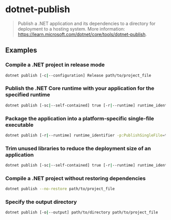 # dotnet-publish

> Publish a .NET application and its dependencies to a directory for deployment to a hosting system. More information: <https://learn.microsoft.com/dotnet/core/tools/dotnet-publish>.

## Examples

### Compile a .NET project in release mode

```bash
dotnet publish [-c|--configuration] Release path/to/project_file
```

### Publish the .NET Core runtime with your application for the specified runtime

```bash
dotnet publish [-sc|--self-contained] true [-r|--runtime] runtime_identifier path/to/project_file
```

### Package the application into a platform-specific single-file executable

```bash
dotnet publish [-r|--runtime] runtime_identifier -p:PublishSingleFile=true path/to/project_file
```

### Trim unused libraries to reduce the deployment size of an application

```bash
dotnet publish [-sc|--self-contained] true [-r|--runtime] runtime_identifier -p:PublishTrimmed=true path/to/project_file
```

### Compile a .NET project without restoring dependencies

```bash
dotnet publish --no-restore path/to/project_file
```

### Specify the output directory

```bash
dotnet publish [-o|--output] path/to/directory path/to/project_file
```
